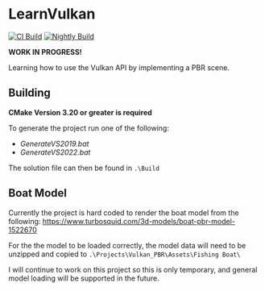 # LearnVulkan

[![CI Build](https://github.com/lcdavison/LearnVulkan/actions/workflows/CI-Build.yml/badge.svg?branch=main)](https://github.com/lcdavison/LearnVulkan/actions/workflows/CI-Build.yml)
[![Nightly Build](https://github.com/lcdavison/LearnVulkan/actions/workflows/Nightly-Build.yaml/badge.svg?branch=main)](https://github.com/lcdavison/LearnVulkan/actions/workflows/Nightly-Build.yaml)

**WORK IN PROGRESS!**

Learning how to use the Vulkan API by implementing a PBR scene.

## Building

**CMake Version 3.20 or greater is required**

To generate the project run one of the following:
* *GenerateVS2019.bat*
* *GenerateVS2022.bat*

The solution file can then be found in `.\Build`

## Boat Model

Currently the project is hard coded to render the boat model from the following:
https://www.turbosquid.com/3d-models/boat-pbr-model-1522670

For the the model to be loaded correctly, the model data will need to be unzipped and copied to `.\Projects\Vulkan_PBR\Assets\Fishing Boat\`

I will continue to work on this project so this is only temporary, and general model loading will be supported in the future.